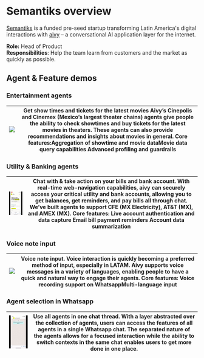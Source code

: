 # Semantiks overview
<a href="https://www.semantiks.com/">Semantiks</a> is a funded pre-seed startup transforming Latin America's digital interactions with 
<a href="https://www.aivy.ai/">aivy</a> – a conversational AI application layer for the internet.

<b>Role:</b> Head of Product </br>
<b>Responsibilities</b>: Help the team learn from customers and the market as quickly as possible.

## Agent & Feature demos
### Entertainment agents
| <img src="images/Cinepolis_vert.gif" width="300"> | Get show times and tickets for the latest movies Aivy’s Cinepolis and Cinemex (Mexico’s largest theater chains) agents give people the ability to check showtimes and buy tickets for the latest movies in theaters. These agents can also provide recommendations and insights about movies in general. Core features:Aggregation of showtime and movie dataMovie data query capabilities Advanced profiling and guardrails|
| --- | --- |
### Utility & Banking agents
| <img src="images/cfe_vert_short.gif" width="300"> | Chat with & take action on your bills and bank account. With real-time web-navigation capabilities, aivy can securely access your critical utility and bank accounts, allowing you to get balances, get reminders, and pay bills all through chat. We’ve built agents to support CFE (MX Electricity), AT&T (MX), and AMEX (MX). Core features: Live account authentication and data capture Email bill payment reminders Account data summarization|
| --- | --- |
### Voice note input
| <img src="images/voicenote_vert.gif" width="300"> | Voice note input. Voice interaction is quickly becoming a preferred method of input, especially in LATAM. Aivy supports voice messages in a variety of languages, enabling people to have a quick and natural way to engage their agents. Core features: Voice recording support on WhatsappMulti-language input |
| --- | --- |
### Agent selection in Whatsapp
| <img src="images/superagent_narrow.gif" width="300"> | Use all agents in one chat thread. With a layer abstracted over the collection of agents, users can access the features of all agents in a single Whatsapp chat. The separated nature of the agents allows for a focused interaction while the ability to switch contexts in the same chat enables users to get more done in one place. |
| --- | --- |
